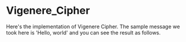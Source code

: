 # Vigenere_Cipher
Here's the implementation of Vigenere Cipher. The sample message we took here is 'Hello, world' and you can see the result as follows.
